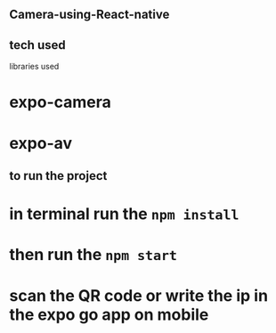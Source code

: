 ## Camera-using-React-native


## tech used
libraries used 
# expo-camera
# expo-av


## to run the project

#  in terminal run the `npm install`
#    then run the `npm start`
#    scan the QR code or write the ip in the expo go app on mobile
